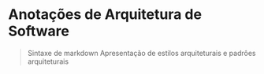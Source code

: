 # Anotações de Arquitetura de Software
> Sintaxe de markdown
> Apresentação de estilos arquiteturais e padrôes arquiteturais
